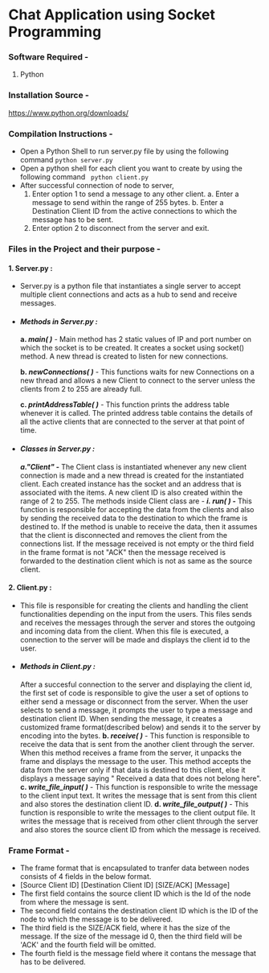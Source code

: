 # Chat Application using Socket Programming

### Software Required -
1. Python

### Installation Source -

https://www.python.org/downloads/

### Compilation Instructions - 

- Open a Python Shell to run server.py file by using the following command
    ``` python server.py ```
- Open a python shell for each client you want to create by using the following command
    ``` python client.py```
- After successful connection of node to server, 
    1. Enter option 1 to send a message to any other client.
            a. Enter a message to send within the range of 255 bytes.
            b. Enter a Destination Client ID from the active connections to which the message has to be sent.
    2. Enter option 2 to disconnect from the server and exit.


### Files in the Project and their purpose -

#### 1. Server.py :
- Server.py is a python file that instantiates a single server to accept multiple client connections and acts as a hub to send and receive messages.
- #### _Methods in Server.py :_
    **a. _main( )_** - Main method has 2 static values of IP and port number on which the socket is to be created. It creates a socket using socket() method. A new thread is created to listen for new connections. 

    **b. _newConnections( )_** - This functions waits for new Connections on a new thread and allows a new Client to connect to the server unless the clients from 2 to 255 are already full. 
    
    **c. _printAddressTable( )_** - This function prints the address table whenever it is called. The printed address table contains the details of all the active clients that are connected to the server at that point of time.
    
- #### _Classes in Server.py :_
   _**a."Client" -**_
    The Client class is instantiated whenever any new client connection is made and a new thread is created for the instantiated client. Each created instance has the socket and an address that is associated with the items. A new client ID is also created within the range of 2 to 255. 
    The methods inside Client class are -
            **_i. run( ) -_** This function is responsible for accepting the data from the clients and also by sending the received data to the destination to which the frame is destined to. If the method is unable to receive the data, then it assumes that the client is disconnected and removes the client from the connections list. If the message received is not empty or the third field in the frame format is not "ACK" then the message received is forwarded to the destination client which is not as same as the source client.

#### 2. Client.py :
- This file is responsible for creating the clients and handling the client functionalities depending on the input from the users. This files sends and receives the messages through the server and stores the outgoing and incoming data from the client. When this file is executed, a connection to the server will be made and displays the client id to the user.
- #### _Methods in Client.py :_
   After a succesful connection to the server and displaying the client id, the first set of code is responsible to give the user a set of options to either send a message or disconnect from the server. When the user selects to send a message, it prompts the user to type a message and destination client ID. When sending the message, it creates a customized frame format(described below) and sends it to the server by encoding into the bytes.
    **b. _receive( )_** - This function is responsible to receive the data that is sent from the another client through the server. When this method receives a frame from the server, it unpacks the frame and displays the message to the user. This method accepts the data from the server only if that data is destined to this client, else it displays a message saying " Received a data that does not belong here".
    **c. _write_file_input( )_** - This function is responsible to write the message to the client input text. It writes the message that is sent from this client and also stores the destination client ID.
    **d. _write_file_output( )_** - This function is responsible to write the messages to the client output file. It writes the message that is received from other client through the server and also stores the source client ID from which the message is received.

### Frame Format -
- The frame format that is encapsulated to tranfer data between nodes consists of 4 fields in the below format.
- [Source Client ID] [Destination Client ID] [SIZE/ACK] [Message]
- The first field contains the source client ID which is the Id of the node from where the message is sent.
- The second field contains the destination client ID which is the ID of the node to which the message is to be delivered.
- The third field is the SIZE/ACK field, where it has the size of the message. If the size of the message id 0, then the third field will be 'ACK' and the fourth field will be omitted.
- The fourth field is the message field where it contans the message that has to be delivered.






    


 










